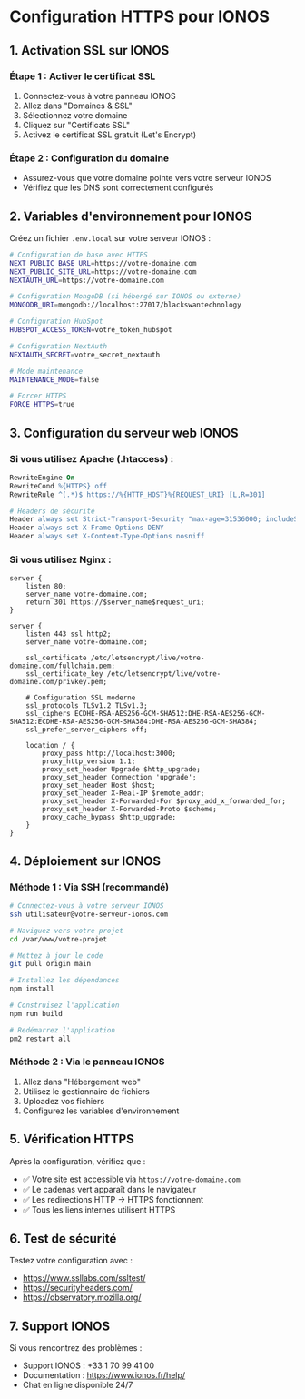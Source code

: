 # Configuration HTTPS pour IONOS

## 1. Activation SSL sur IONOS

### Étape 1 : Activer le certificat SSL
1. Connectez-vous à votre panneau IONOS
2. Allez dans "Domaines & SSL"
3. Sélectionnez votre domaine
4. Cliquez sur "Certificats SSL"
5. Activez le certificat SSL gratuit (Let's Encrypt)

### Étape 2 : Configuration du domaine
- Assurez-vous que votre domaine pointe vers votre serveur IONOS
- Vérifiez que les DNS sont correctement configurés

## 2. Variables d'environnement pour IONOS

Créez un fichier `.env.local` sur votre serveur IONOS :

```bash
# Configuration de base avec HTTPS
NEXT_PUBLIC_BASE_URL=https://votre-domaine.com
NEXT_PUBLIC_SITE_URL=https://votre-domaine.com
NEXTAUTH_URL=https://votre-domaine.com

# Configuration MongoDB (si hébergé sur IONOS ou externe)
MONGODB_URI=mongodb://localhost:27017/blackswantechnology

# Configuration HubSpot
HUBSPOT_ACCESS_TOKEN=votre_token_hubspot

# Configuration NextAuth
NEXTAUTH_SECRET=votre_secret_nextauth

# Mode maintenance
MAINTENANCE_MODE=false

# Forcer HTTPS
FORCE_HTTPS=true
```

## 3. Configuration du serveur web IONOS

### Si vous utilisez Apache (.htaccess) :
```apache
RewriteEngine On
RewriteCond %{HTTPS} off
RewriteRule ^(.*)$ https://%{HTTP_HOST}%{REQUEST_URI} [L,R=301]

# Headers de sécurité
Header always set Strict-Transport-Security "max-age=31536000; includeSubDomains"
Header always set X-Frame-Options DENY
Header always set X-Content-Type-Options nosniff
```

### Si vous utilisez Nginx :
```nginx
server {
    listen 80;
    server_name votre-domaine.com;
    return 301 https://$server_name$request_uri;
}

server {
    listen 443 ssl http2;
    server_name votre-domaine.com;
    
    ssl_certificate /etc/letsencrypt/live/votre-domaine.com/fullchain.pem;
    ssl_certificate_key /etc/letsencrypt/live/votre-domaine.com/privkey.pem;
    
    # Configuration SSL moderne
    ssl_protocols TLSv1.2 TLSv1.3;
    ssl_ciphers ECDHE-RSA-AES256-GCM-SHA512:DHE-RSA-AES256-GCM-SHA512:ECDHE-RSA-AES256-GCM-SHA384:DHE-RSA-AES256-GCM-SHA384;
    ssl_prefer_server_ciphers off;
    
    location / {
        proxy_pass http://localhost:3000;
        proxy_http_version 1.1;
        proxy_set_header Upgrade $http_upgrade;
        proxy_set_header Connection 'upgrade';
        proxy_set_header Host $host;
        proxy_set_header X-Real-IP $remote_addr;
        proxy_set_header X-Forwarded-For $proxy_add_x_forwarded_for;
        proxy_set_header X-Forwarded-Proto $scheme;
        proxy_cache_bypass $http_upgrade;
    }
}
```

## 4. Déploiement sur IONOS

### Méthode 1 : Via SSH (recommandé)
```bash
# Connectez-vous à votre serveur IONOS
ssh utilisateur@votre-serveur-ionos.com

# Naviguez vers votre projet
cd /var/www/votre-projet

# Mettez à jour le code
git pull origin main

# Installez les dépendances
npm install

# Construisez l'application
npm run build

# Redémarrez l'application
pm2 restart all
```

### Méthode 2 : Via le panneau IONOS
1. Allez dans "Hébergement web"
2. Utilisez le gestionnaire de fichiers
3. Uploadez vos fichiers
4. Configurez les variables d'environnement

## 5. Vérification HTTPS

Après la configuration, vérifiez que :
- ✅ Votre site est accessible via `https://votre-domaine.com`
- ✅ Le cadenas vert apparaît dans le navigateur
- ✅ Les redirections HTTP → HTTPS fonctionnent
- ✅ Tous les liens internes utilisent HTTPS

## 6. Test de sécurité

Testez votre configuration avec :
- https://www.ssllabs.com/ssltest/
- https://securityheaders.com/
- https://observatory.mozilla.org/

## 7. Support IONOS

Si vous rencontrez des problèmes :
- Support IONOS : +33 1 70 99 41 00
- Documentation : https://www.ionos.fr/help/
- Chat en ligne disponible 24/7 